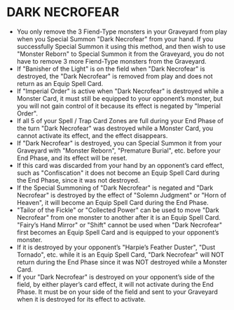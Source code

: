 
# DARK NECROFEAR

*   You only remove the 3 Fiend-Type monsters in your Graveyard from play when you Special Summon "Dark Necrofear" from your hand. If you successfully Special Summon it using this method, and then wish to use "Monster Reborn" to Special Summon it from the Graveyard, you do not have to remove 3 more Fiend-Type monsters from the Graveyard.
*   If "Banisher of the Light" is on the field when "Dark Necrofear" is destroyed, the "Dark Necrofear" is removed from play and does not return as an Equip Spell Card.
*   If "Imperial Order" is active when "Dark Necrofear" is destroyed while a Monster Card, it must still be equipped to your opponent’s monster, but you will not gain control of it because its effect is negated by "Imperial Order".
*   If all 5 of your Spell / Trap Card Zones are full during your End Phase of the turn "Dark Necrofear" was destroyed while a Monster Card, you cannot activate its effect, and the effect disappears.
*   If "Dark Necrofear" is destroyed, you can Special Summon it from your Graveyard with "Monster Reborn", "Premature Burial", etc. before your End Phase, and its effect will be reset.
*   If this card was discarded from your hand by an opponent’s card effect, such as "Confiscation" it does not become an Equip Spell Card during the End Phase, since it was not destroyed.
*   If the Special Summoning of "Dark Necrofear" is negated and "Dark Necrofear" is destroyed by the effect of "Solemn Judgment" or "Horn of Heaven", it will become an Equip Spell Card during the End Phase.
*   "Tailor of the Fickle" or "Collected Power" can be used to move "Dark Necrofear" from one monster to another after it is an Equip Spell Card. "Fairy’s Hand Mirror" or "Shift" cannot be used when "Dark Necrofear" first becomes an Equip Spell Card and is equipped to your opponent’s monster.
*   If it is destroyed by your opponent’s "Harpie’s Feather Duster", "Dust Tornado", etc. while it is an Equip Spell Card, "Dark Necrofear" will NOT return during the End Phase since it was NOT destroyed while a Monster Card.
*   If your "Dark Necrofear" is destroyed on your opponent’s side of the field, by either player’s card effect, it will not activate during the End Phase. It must be on your side of the field and sent to your Graveyard when it is destroyed for its effect to activate.

  